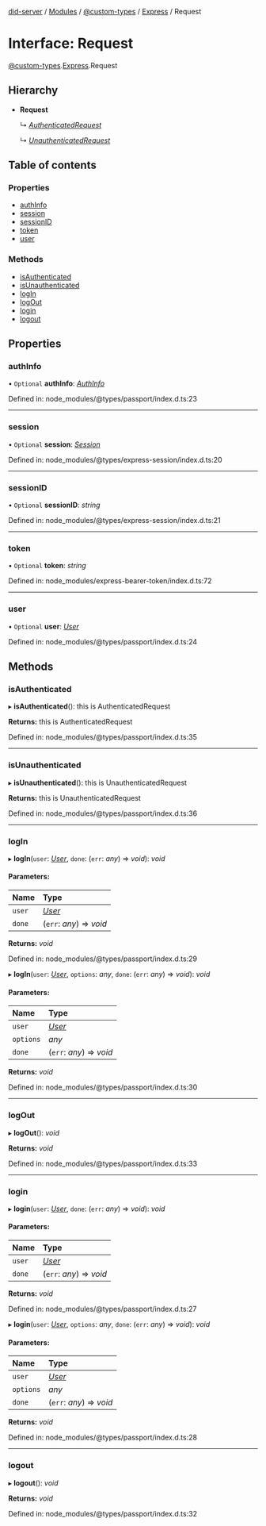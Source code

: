 [did-server](../README.md) / [Modules](../modules.md) / [@custom-types](../modules/_custom_types.md) / [Express](../modules/_custom_types.express.md) / Request

# Interface: Request

[@custom-types](../modules/_custom_types.md).[Express](../modules/_custom_types.express.md).Request

## Hierarchy

* **Request**

  ↳ [*AuthenticatedRequest*](_custom_types.express.authenticatedrequest.md)

  ↳ [*UnauthenticatedRequest*](_custom_types.express.unauthenticatedrequest.md)

## Table of contents

### Properties

- [authInfo](_custom_types.express.request.md#authinfo)
- [session](_custom_types.express.request.md#session)
- [sessionID](_custom_types.express.request.md#sessionid)
- [token](_custom_types.express.request.md#token)
- [user](_custom_types.express.request.md#user)

### Methods

- [isAuthenticated](_custom_types.express.request.md#isauthenticated)
- [isUnauthenticated](_custom_types.express.request.md#isunauthenticated)
- [logIn](_custom_types.express.request.md#login)
- [logOut](_custom_types.express.request.md#logout)
- [login](_custom_types.express.request.md#login)
- [logout](_custom_types.express.request.md#logout)

## Properties

### authInfo

• `Optional` **authInfo**: [*AuthInfo*](_custom_types.express.authinfo.md)

Defined in: node_modules/@types/passport/index.d.ts:23

___

### session

• `Optional` **session**: [*Session*](_custom_types.express.session.md)

Defined in: node_modules/@types/express-session/index.d.ts:20

___

### sessionID

• `Optional` **sessionID**: *string*

Defined in: node_modules/@types/express-session/index.d.ts:21

___

### token

• `Optional` **token**: *string*

Defined in: node_modules/express-bearer-token/index.d.ts:72

___

### user

• `Optional` **user**: [*User*](_custom_types.express.user.md)

Defined in: node_modules/@types/passport/index.d.ts:24

## Methods

### isAuthenticated

▸ **isAuthenticated**(): this is AuthenticatedRequest

**Returns:** this is AuthenticatedRequest

Defined in: node_modules/@types/passport/index.d.ts:35

___

### isUnauthenticated

▸ **isUnauthenticated**(): this is UnauthenticatedRequest

**Returns:** this is UnauthenticatedRequest

Defined in: node_modules/@types/passport/index.d.ts:36

___

### logIn

▸ **logIn**(`user`: [*User*](_custom_types.express.user.md), `done`: (`err`: *any*) => *void*): *void*

#### Parameters:

Name | Type |
:------ | :------ |
`user` | [*User*](_custom_types.express.user.md) |
`done` | (`err`: *any*) => *void* |

**Returns:** *void*

Defined in: node_modules/@types/passport/index.d.ts:29

▸ **logIn**(`user`: [*User*](_custom_types.express.user.md), `options`: *any*, `done`: (`err`: *any*) => *void*): *void*

#### Parameters:

Name | Type |
:------ | :------ |
`user` | [*User*](_custom_types.express.user.md) |
`options` | *any* |
`done` | (`err`: *any*) => *void* |

**Returns:** *void*

Defined in: node_modules/@types/passport/index.d.ts:30

___

### logOut

▸ **logOut**(): *void*

**Returns:** *void*

Defined in: node_modules/@types/passport/index.d.ts:33

___

### login

▸ **login**(`user`: [*User*](_custom_types.express.user.md), `done`: (`err`: *any*) => *void*): *void*

#### Parameters:

Name | Type |
:------ | :------ |
`user` | [*User*](_custom_types.express.user.md) |
`done` | (`err`: *any*) => *void* |

**Returns:** *void*

Defined in: node_modules/@types/passport/index.d.ts:27

▸ **login**(`user`: [*User*](_custom_types.express.user.md), `options`: *any*, `done`: (`err`: *any*) => *void*): *void*

#### Parameters:

Name | Type |
:------ | :------ |
`user` | [*User*](_custom_types.express.user.md) |
`options` | *any* |
`done` | (`err`: *any*) => *void* |

**Returns:** *void*

Defined in: node_modules/@types/passport/index.d.ts:28

___

### logout

▸ **logout**(): *void*

**Returns:** *void*

Defined in: node_modules/@types/passport/index.d.ts:32
